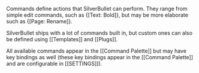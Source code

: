 Commands define actions that SilverBullet can perform. They range from simple edit commands, such as {[Text: Bold]}, but may be more elaborate such as {[Page: Rename]}. 

SilverBullet ships with a lot of commands built in, but custom ones can also be defined using [[Templates]] and [[Plugs]].

All available commands appear in the [[Command Palette]] but may have key bindings as well (these key bindings appear in the [[Command Palette]] and are configurable in [[SETTINGS]]).